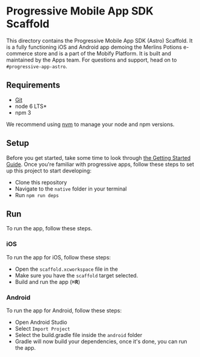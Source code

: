 # Progressive Mobile App SDK Scaffold

This directory contains the Progressive Mobile App SDK (Astro) Scaffold. It is a fully functioning iOS and Android app demoing the Merlins Potions e-commerce store and is a part of the Mobify Platform. It is built and maintained by the Apps team. For questions and support, head on to `#progressive-app-astro`.

## Requirements

* [Git](https://git-scm.com/)
* node 6 LTS\*
* npm 3

We recommend using [nvm](https://github.com/creationix/nvm#installation) to manage your node and npm versions. 

## Setup

Before you get started, take some time to look through [the Getting Started Guide](http://astro.mobify.com/latest/guides/before-you-begin/). Once you're familiar with progressive apps, follow these steps to set up this project to start developing:

- Clone this repository
- Navigate to the `native` folder in your terminal
- Run `npm run deps`

## Run
To run the app, follow these steps.

### iOS
To run the app for iOS, follow these steps:
- Open the `scaffold.xcworkspace` file in the 
- Make sure you have the `scaffold` target selected.
- Build and run the app (<kbd>⌘**R**</kbd>)

### Android
To run the app for Android, follow these steps:
- Open Android Studio
- Select `Import Project`
- Select the build.gradle file inside the `android` folder
- Gradle will now build your dependencies, once it's done, you can run the app.

